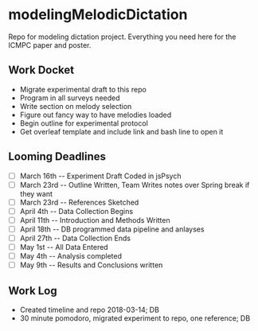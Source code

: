 # modelingMelodicDictation

Repo for modeling dictation project.
Everything you need here for the ICMPC paper and poster.

## Work Docket

* Migrate experimental draft to this repo
* Program in all surveys needed
* Write section on melody selection
* Figure out fancy way to have melodies loaded
* Begin outline for experimental protocol 
* Get overleaf template and include link and bash line to open it

## Looming Deadlines

* [ ] March 16th -- Experiment Draft Coded in jsPsych
* [ ] March 23rd -- Outline Written, Team Writes notes over Spring break if they want
* [ ] March 23rd -- References Sketched
* [ ] April 4th -- Data Collection Begins
* [ ] April 11th -- Introduction and Methods Written
* [ ] April 18th -- DB programmed data pipeline and anlayses
* [ ] April 27th -- Data Collection Ends
* [ ] May 1st -- All Data Entered
* [ ] May 4th  -- Analysis completed 
* [ ] May 9th -- Results and Conclusions written

## Work Log
 
* Created timeline and repo 2018-03-14; DB
* 30 minute pomodoro, migrated experiment to repo, one reference; DB
